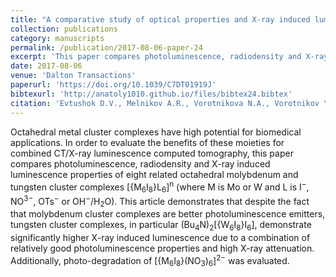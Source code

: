 ```yaml
---
title: "A comparative study of optical properties and X-ray induced luminescence of octahedral molybdenum and tungsten cluster complexes"
collection: publications
category: manuscripts
permalink: /publication/2017-08-06-paper-24
excerpt: 'This paper compares photoluminescence, radiodensity and X-ray induced luminescence properties of eight related octahedral molybdenum and tungsten cluster complexes'
date: 2017-08-06
venue: 'Dalton Transactions'
paperurl: 'https://doi.org/10.1039/C7DT01919J'
bibtexurl: 'http://anatoly1010.github.io/files/bibtex24.bibtex'
citation: 'Evtushok D.V., Melnikov A.R., Vorotnikova N.A., Vorotnikov Y.A., Ryadun A.A., Kuratieva N.V., Kozyr K.V., Obedinskaya N.R., Kretov E.I., Novozhilov I.N., Mironov Y.V., Stass D.V., Efremova O.A., Shestopalov M.A. &quot;A comparative study of optical properties and X-ray induced luminescence of octahedral molybdenum and tungsten cluster complexes&quot; <i>Dalton Trans.</i> 2017. 46(35). P. 11738-11747.'
---
```

Octahedral metal cluster complexes have high potential for biomedical applications. In order to evaluate the benefits of these moieties for combined CT/X-ray luminescence computed tomography, this paper compares photoluminescence, radiodensity and X-ray induced luminescence properties of eight related octahedral molybdenum and tungsten cluster complexes [{M<sub>6</sub>I<sub>8</sub>}L<sub>6</sub>]<sup>n</sup> (where M is Mo or W and L is I<sup>−</sup>, NO<sup>3−</sup>, OTs<sup>−</sup> or OH<sup>−</sup>/H<sub>2</sub>O). This article demonstrates that despite the fact that molybdenum cluster complexes are better photoluminescence emitters, tungsten cluster complexes, in particular (Bu<sub>4</sub>N)<sub>2</sub>[{W<sub>6</sub>I<sub>8</sub>}I<sub>6</sub>], demonstrate significantly higher X-ray induced luminescence due to a combination of relatively good photoluminescence properties and high X-ray attenuation. Additionally, photo-degradation of [{M<sub>6</sub>I<sub>8</sub>}(NO<sub>3</sub>)<sub>6</sub>]<sup>2−</sup> was evaluated.
